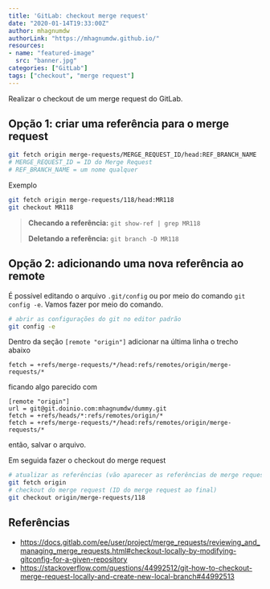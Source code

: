 ```yaml
---
title: 'GitLab: checkout merge request'
date: "2020-01-14T19:33:00Z"
author: mhagnumdw
authorLink: "https://mhagnumdw.github.io/"
resources:
- name: "featured-image"
  src: "banner.jpg"
categories: ["GitLab"]
tags: ["checkout", "merge request"]
---
```


Realizar o checkout de um merge request do GitLab.

<!--more-->

## Opção 1: criar uma referência para o merge request

```bash
git fetch origin merge-requests/MERGE_REQUEST_ID/head:REF_BRANCH_NAME
# MERGE_REQUEST_ID = ID do Merge Request
# REF_BRANCH_NAME = um nome qualquer
```

Exemplo

```bash
git fetch origin merge-requests/118/head:MR118
git checkout MR118
```

> **Checando a referência:** `git show-ref | grep MR118`
>
> **Deletando a referência:** `git branch -D MR118`

## Opção 2: adicionando uma nova referência ao remote

É possível editando o arquivo `.git/config` ou por meio do comando `git config -e`. Vamos fazer por meio do comando.

```bash
# abrir as configurações do git no editor padrão
git config -e
```

Dentro da seção `[remote "origin"]` adicionar na última linha o trecho abaixo

```text
fetch = +refs/merge-requests/*/head:refs/remotes/origin/merge-requests/*
```

ficando algo parecido com

```text
[remote "origin"]
url = git@git.doinio.com:mhagnumdw/dummy.git
fetch = +refs/heads/*:refs/remotes/origin/*
fetch = +refs/merge-requests/*/head:refs/remotes/origin/merge-requests/*
```

então, salvar o arquivo.

Em seguida fazer o checkout do merge request

```bash
# atualizar as referências (vão aparecer as referências de merge request)
git fetch origin
# checkout do merge request (ID do merge request ao final)
git checkout origin/merge-requests/118
```

## Referências

- <https://docs.gitlab.com/ee/user/project/merge_requests/reviewing_and_managing_merge_requests.html#checkout-locally-by-modifying-gitconfig-for-a-given-repository>
- <https://stackoverflow.com/questions/44992512/git-how-to-checkout-merge-request-locally-and-create-new-local-branch#44992513>
